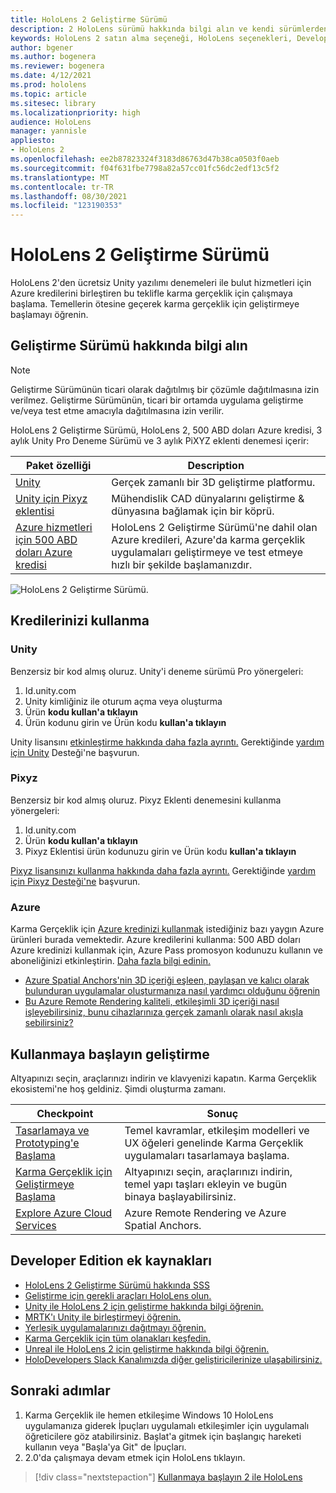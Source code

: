 ```yaml
---
title: HoloLens 2 Geliştirme Sürümü
description: 2 HoloLens sürümü hakkında bilgi alın ve kendi sürümlerden birini elde ettikten sonra ne yapacaklarını öğrenin.
keywords: HoloLens 2 satın alma seçeneği, HoloLens seçenekleri, Developer Edition
author: bgener
ms.author: bogenera
ms.reviewer: bogenera
ms.date: 4/12/2021
ms.prod: hololens
ms.topic: article
ms.sitesec: library
ms.localizationpriority: high
audience: HoloLens
manager: yannisle
appliesto:
- HoloLens 2
ms.openlocfilehash: ee2b87823324f3183d86763d47b38ca0503f0aeb
ms.sourcegitcommit: f04f631fbe7798a82a57cc01fc56dc2edf13c5f2
ms.translationtype: MT
ms.contentlocale: tr-TR
ms.lasthandoff: 08/30/2021
ms.locfileid: "123190353"
---
```

# <a name="hololens-2-development-edition"></a>HoloLens 2 Geliştirme Sürümü

HoloLens 2'den ücretsiz Unity yazılımı denemeleri ile bulut hizmetleri için Azure kredilerini birleştiren bu teklifle karma gerçeklik için çalışmaya başlama. Temellerin ötesine geçerek karma gerçeklik için geliştirmeye başlamayı öğrenin.

## <a name="learn-about-the-development-edition"></a>Geliştirme Sürümü hakkında bilgi alın

> [!NOTE]
> Geliştirme Sürümünün ticari olarak dağıtılmış bir çözümle dağıtılmasına izin verilmez. Geliştirme Sürümünün, ticari bir ortamda uygulama geliştirme ve/veya test etme amacıyla dağıtılmasına izin verilir.  

HoloLens 2 Geliştirme Sürümü, HoloLens 2, 500 ABD doları Azure kredisi, 3 aylık Unity Pro Deneme Sürümü ve 3 aylık PiXYZ eklenti denemesi içerir:

| Paket özelliği | Description |
|---|---|
|  [Unity](https://unity.com/) | Gerçek zamanlı bir 3D geliştirme platformu.   |
|  [Unity için Pixyz eklentisi](https://www.pixyz-software.com/plugin/) | Mühendislik CAD dünyalarını geliştirme &amp; dünyasına bağlamak için bir köprü.   |
| [Azure hizmetleri için 500 ABD doları Azure kredisi](https://azure.microsoft.com/resources/) | HoloLens 2 Geliştirme Sürümü'ne dahil olan Azure kredileri, Azure'da karma gerçeklik uygulamaları geliştirmeye ve test etmeye hızlı bir şekilde başlamanızdır. |

![HoloLens 2 Geliştirme Sürümü.](./images/hololens-2-dev-ed.png)

## <a name="redeem-your-credits"></a>Kredilerinizi kullanma

### <a name="unity"></a>Unity
Benzersiz bir kod almış oluruz. Unity'i deneme sürümü Pro yönergeleri:
1. Id.unity.com [](http://id.unity.com/)
1. Unity kimliğiniz ile oturum açma veya oluşturma
1. Ürün **kodu kullan'a tıklayın**
1. Ürün kodunu girin ve Ürün kodu **kullan'a tıklayın**

Unity lisansını [etkinleştirme hakkında daha fazla ayrıntı.](https://support.unity3d.com/hc/articles/211438683-How-do-I-activate-my-license-) Gerektiğinde [yardım için Unity](https://support.unity3d.com/hc) Desteği'ne başvurun.  

### <a name="pixyz"></a>Pixyz
Benzersiz bir kod almış oluruz. Pixyz Eklenti denemesini kullanma yönergeleri:
1. Id.unity.com [](http://id.unity.com/)
1. Ürün **kodu kullan'a tıklayın**
1. Pixyz Eklentisi ürün kodunuzu girin ve Ürün kodu **kullan'a tıklayın**

[Pixyz lisansınızı kullanma hakkında daha fazla ayrıntı.](https://www.pixyz-software.com/documentations/html/2020.1/review/TrialLicense.html) Gerektiğinde [yardım için Pixyz Desteği'ne](https://www.pixyz-software.com/support/) başvurun.

### <a name="azure"></a>Azure
Karma Gerçeklik için [Azure kredinizi kullanmak](https://azure.microsoft.com/topic/mixed-reality/) istediğiniz bazı yaygın Azure ürünleri burada vemektedir.
Azure kredilerini kullanma: 500 ABD doları Azure kredinizi kullanmak için, Azure Pass promosyon kodunuzu kullanın ve aboneliğinizi etkinleştirin. [Daha fazla bilgi edinin.](hololens2-development-edition-faq.yml#how-can-i-redeem-my--500-azure-credit-)

- [Azure Spatial Anchors'nin 3D içeriği eşleen, paylaşan ve kalıcı olarak bulunduran uygulamalar oluşturmanıza nasıl yardımcı olduğunu öğrenin](https://azure.microsoft.com/services/spatial-anchors/)
- [Bu Azure Remote Rendering kaliteli, etkileşimli 3D içeriği nasıl işleyebilirsiniz, bunu cihazlarınıza gerçek zamanlı olarak nasıl akışla sebilirsiniz?](https://azure.microsoft.com/services/remote-rendering/)

## <a name="get-started-developing"></a>Kullanmaya başlayın geliştirme

Altyapınızı seçin, araçlarınızı indirin ve klavyenizi kapatın. Karma Gerçeklik ekosistemi'ne hoş geldiniz. Şimdi oluşturma zamanı.

|     Checkpoint                              |     Sonuç                                                                                                                    |
|---------------------------------------------|---------------------------------------------------------------------------------------------------------------------------------|
|     [Tasarlamaya ve Prototyping'e Başlama](/windows/mixed-reality/design/design)         |     Temel kavramlar, etkileşim modelleri ve UX öğeleri genelinde Karma Gerçeklik uygulamaları tasarlamaya başlama.     |
|     [Karma Gerçeklik için Geliştirmeye Başlama](/windows/mixed-reality/develop/development?tabs=unity)    |     Altyapınızı seçin, araçlarınızı indirin, temel yapı taşları ekleyin ve bugün binaya başlayabilirsiniz.                                  |
|     [Explore Azure Cloud Services](/windows/mixed-reality/develop/mixed-reality-cloud-services)            |     Azure Remote Rendering ve Azure Spatial Anchors.                                 |

## <a name="developer-edition-additional-resources"></a>Developer Edition ek kaynakları

- [HoloLens 2 Geliştirme Sürümü hakkında SSS](hololens2-development-edition-faq.yml)
- [Geliştirme için gerekli araçları HoloLens olun.](/windows/mixed-reality/develop/install-the-tools?tabs=unity)
- [Unity ile HoloLens 2 için geliştirme hakkında bilgi öğrenin.](/windows/mixed-reality/develop/unity/unity-development-overview?tabs=mrtk%2Carr%2Chl2)
- [MRTK'ı Unity ile birleştirmeyi öğrenin.](/windows/mixed-reality/develop/unity/mrtk-getting-started)
- [Yerleşik uygulamalarınızı dağıtmayı öğrenin.](app-deploy-overview.md)
- [Karma Gerçeklik için tüm olanakları keşfedin.](/windows/mixed-reality/)
- [Unreal ile HoloLens 2 için geliştirme hakkında bilgi öğrenin.](/windows/mixed-reality/develop/unreal/unreal-development-overview?tabs=mrtk%2Casa)
- [HoloDevelopers Slack Kanalımızda diğer geliştiricilerinize ulaşabilirsiniz.](https://holodevelopersslack.azurewebsites.net/)

## <a name="next-steps"></a>Sonraki adımlar

1. Karma Gerçeklik ile hemen etkileşime Windows 10 HoloLens uygulamanıza giderek İpuçları uygulamalı  etkileşimler için uygulamalı öğreticilere göz atabilirsiniz. Başlat'a gitmek için başlangıç hareketi kullanın veya "Başla'ya Git" de İpuçları.
1. 2.0'da çalışmaya devam etmek için HoloLens tıklayın.

> [!div class="nextstepaction"]
> [Kullanmaya başlayın 2 ile HoloLens](hololens2-basic-usage.md)

